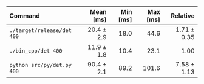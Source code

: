 | Command | Mean [ms] | Min [ms] | Max [ms] | Relative |
|:---|---:|---:|---:|---:|
| `./target/release/det 400` | 20.4 ± 2.9 | 18.0 | 44.6 | 1.71 ± 0.35 |
| `./bin_cpp/det 400` | 11.9 ± 1.8 | 10.4 | 23.1 | 1.00 |
| `python src/py/det.py 400` | 90.4 ± 2.1 | 89.2 | 101.6 | 7.58 ± 1.13 |
